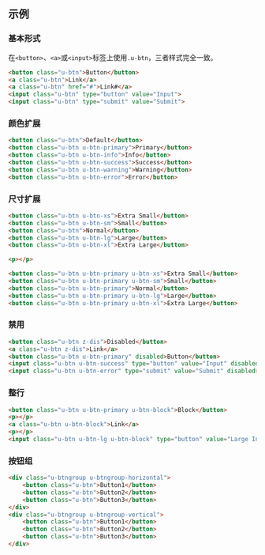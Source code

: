 ## 示例
### 基本形式

在`<button>`、`<a>`或`<input>`标签上使用`.u-btn`，三者样式完全一致。

<div class="m-example"></div>

```html
<button class="u-btn">Button</button>
<a class="u-btn">Link</a>
<a class="u-btn" href="#">Link#</a>
<input class="u-btn" type="button" value="Input">
<input class="u-btn" type="submit" value="Submit">
```

### 颜色扩展

<div class="m-example"></div>

```html
<button class="u-btn">Default</button>
<button class="u-btn u-btn-primary">Primary</button>
<button class="u-btn u-btn-info">Info</button>
<button class="u-btn u-btn-success">Success</button>
<button class="u-btn u-btn-warning">Warning</button>
<button class="u-btn u-btn-error">Error</button>
```

### 尺寸扩展

<div class="m-example"></div>

```html
<button class="u-btn u-btn-xs">Extra Small</button>
<button class="u-btn u-btn-sm">Small</button>
<button class="u-btn">Normal</button>
<button class="u-btn u-btn-lg">Large</button>
<button class="u-btn u-btn-xl">Extra Large</button>

<p></p>

<button class="u-btn u-btn-primary u-btn-xs">Extra Small</button>
<button class="u-btn u-btn-primary u-btn-sm">Small</button>
<button class="u-btn u-btn-primary">Normal</button>
<button class="u-btn u-btn-primary u-btn-lg">Large</button>
<button class="u-btn u-btn-primary u-btn-xl">Extra Large</button>
```

### 禁用

<div class="m-example"></div>

```html
<button class="u-btn z-dis">Disabled</button>
<a class="u-btn z-dis">Link</a>
<button class="u-btn u-btn-primary" disabled>Button</button>
<input class="u-btn u-btn-success" type="button" value="Input" disabled>
<input class="u-btn u-btn-error" type="submit" value="Submit" disabled>
```

### 整行

<div class="m-example"></div>

```html
<button class="u-btn u-btn-primary u-btn-block">Block</button>
<p></p>
<a class="u-btn u-btn-block">Link</a>
<p></p>
<input class="u-btn u-btn-lg u-btn-block" type="button" value="Large Input">
```

### 按钮组

<div class="m-example"></div>

```html
<div class="u-btngroup u-btngroup-horizontal">
    <button class="u-btn">Button1</button>
    <button class="u-btn">Button2</button>
    <button class="u-btn">Button3</button>
</div>
<div class="u-btngroup u-btngroup-vertical">
    <button class="u-btn">Button1</button>
    <button class="u-btn">Button2</button>
    <button class="u-btn">Button3</button>
</div>
```

